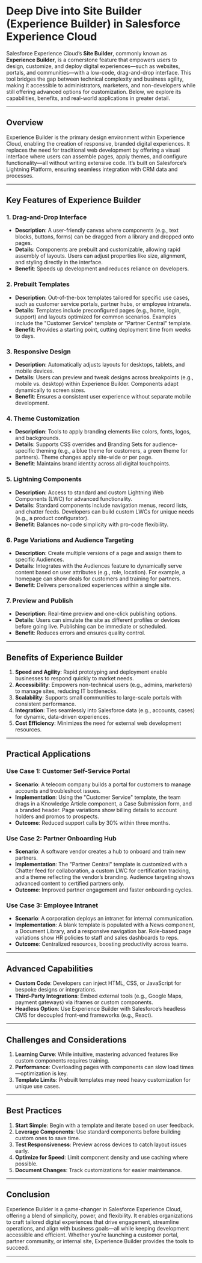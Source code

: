 # Deep Dive into Site Builder (Experience Builder) in Salesforce Experience Cloud


Salesforce Experience Cloud’s **Site Builder**, commonly known as **Experience Builder**, is a cornerstone feature that empowers users to design, customize, and deploy digital experiences—such as websites, portals, and communities—with a low-code, drag-and-drop interface. This tool bridges the gap between technical complexity and business agility, making it accessible to administrators, marketers, and non-developers while still offering advanced options for customization. Below, we explore its capabilities, benefits, and real-world applications in greater detail.

---

## Overview
Experience Builder is the primary design environment within Experience Cloud, enabling the creation of responsive, branded digital experiences. It replaces the need for traditional web development by offering a visual interface where users can assemble pages, apply themes, and configure functionality—all without writing extensive code. It’s built on Salesforce’s Lightning Platform, ensuring seamless integration with CRM data and processes.

---

## Key Features of Experience Builder

### 1. Drag-and-Drop Interface
- **Description**: A user-friendly canvas where components (e.g., text blocks, buttons, forms) can be dragged from a library and dropped onto pages.
- **Details**: Components are prebuilt and customizable, allowing rapid assembly of layouts. Users can adjust properties like size, alignment, and styling directly in the interface.
- **Benefit**: Speeds up development and reduces reliance on developers.

### 2. Prebuilt Templates
- **Description**: Out-of-the-box templates tailored for specific use cases, such as customer service portals, partner hubs, or employee intranets.
- **Details**: Templates include preconfigured pages (e.g., home, login, support) and layouts optimized for common scenarios. Examples include the "Customer Service" template or "Partner Central" template.
- **Benefit**: Provides a starting point, cutting deployment time from weeks to days.

### 3. Responsive Design
- **Description**: Automatically adjusts layouts for desktops, tablets, and mobile devices.
- **Details**: Users can preview and tweak designs across breakpoints (e.g., mobile vs. desktop) within Experience Builder. Components adapt dynamically to screen sizes.
- **Benefit**: Ensures a consistent user experience without separate mobile development.

### 4. Theme Customization
- **Description**: Tools to apply branding elements like colors, fonts, logos, and backgrounds.
- **Details**: Supports CSS overrides and Branding Sets for audience-specific theming (e.g., a blue theme for customers, a green theme for partners). Theme changes apply site-wide or per page.
- **Benefit**: Maintains brand identity across all digital touchpoints.

### 5. Lightning Components
- **Description**: Access to standard and custom Lightning Web Components (LWC) for advanced functionality.
- **Details**: Standard components include navigation menus, record lists, and chatter feeds. Developers can build custom LWCs for unique needs (e.g., a product configurator).
- **Benefit**: Balances no-code simplicity with pro-code flexibility.

### 6. Page Variations and Audience Targeting
- **Description**: Create multiple versions of a page and assign them to specific Audiences.
- **Details**: Integrates with the Audiences feature to dynamically serve content based on user attributes (e.g., role, location). For example, a homepage can show deals for customers and training for partners.
- **Benefit**: Delivers personalized experiences within a single site.

### 7. Preview and Publish
- **Description**: Real-time preview and one-click publishing options.
- **Details**: Users can simulate the site as different profiles or devices before going live. Publishing can be immediate or scheduled.
- **Benefit**: Reduces errors and ensures quality control.

---

## Benefits of Experience Builder
1. **Speed and Agility**: Rapid prototyping and deployment enable businesses to respond quickly to market needs.
2. **Accessibility**: Empowers non-technical users (e.g., admins, marketers) to manage sites, reducing IT bottlenecks.
3. **Scalability**: Supports small communities to large-scale portals with consistent performance.
4. **Integration**: Ties seamlessly into Salesforce data (e.g., accounts, cases) for dynamic, data-driven experiences.
5. **Cost Efficiency**: Minimizes the need for external web development resources.

---

## Practical Applications

### Use Case 1: Customer Self-Service Portal
- **Scenario**: A telecom company builds a portal for customers to manage accounts and troubleshoot issues.
- **Implementation**: Using the "Customer Service" template, the team drags in a Knowledge Article component, a Case Submission form, and a branded header. Page variations show billing details to account holders and promos to prospects.
- **Outcome**: Reduced support calls by 30% within three months.

### Use Case 2: Partner Onboarding Hub
- **Scenario**: A software vendor creates a hub to onboard and train new partners.
- **Implementation**: The "Partner Central" template is customized with a Chatter feed for collaboration, a custom LWC for certification tracking, and a theme reflecting the vendor’s branding. Audience targeting shows advanced content to certified partners only.
- **Outcome**: Improved partner engagement and faster onboarding cycles.

### Use Case 3: Employee Intranet
- **Scenario**: A corporation deploys an intranet for internal communication.
- **Implementation**: A blank template is populated with a News component, a Document Library, and a responsive navigation bar. Role-based page variations show HR policies to staff and sales dashboards to reps.
- **Outcome**: Centralized resources, boosting productivity across teams.

---

## Advanced Capabilities
- **Custom Code**: Developers can inject HTML, CSS, or JavaScript for bespoke designs or integrations.
- **Third-Party Integrations**: Embed external tools (e.g., Google Maps, payment gateways) via iframes or custom components.
- **Headless Option**: Use Experience Builder with Salesforce’s headless CMS for decoupled front-end frameworks (e.g., React).

---

## Challenges and Considerations
1. **Learning Curve**: While intuitive, mastering advanced features like custom components requires training.
2. **Performance**: Overloading pages with components can slow load times—optimization is key.
3. **Template Limits**: Prebuilt templates may need heavy customization for unique use cases.

---

## Best Practices
1. **Start Simple**: Begin with a template and iterate based on user feedback.
2. **Leverage Components**: Use standard components before building custom ones to save time.
3. **Test Responsiveness**: Preview across devices to catch layout issues early.
4. **Optimize for Speed**: Limit component density and use caching where possible.
5. **Document Changes**: Track customizations for easier maintenance.

---

## Conclusion
Experience Builder is a game-changer in Salesforce Experience Cloud, offering a blend of simplicity, power, and flexibility. It enables organizations to craft tailored digital experiences that drive engagement, streamline operations, and align with business goals—all while keeping development accessible and efficient. Whether you’re launching a customer portal, partner community, or internal site, Experience Builder provides the tools to succeed.

---


